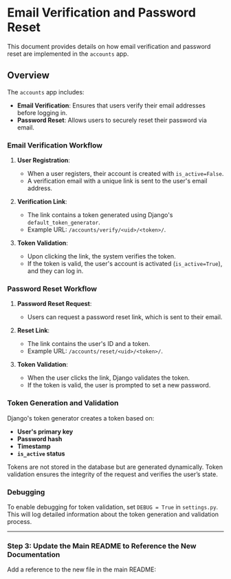 # Email Verification and Password Reset

This document provides details on how email verification and password reset are implemented in the `accounts` app.

## Overview

The `accounts` app includes:
- **Email Verification**: Ensures that users verify their email addresses before logging in.
- **Password Reset**: Allows users to securely reset their password via email.

### Email Verification Workflow

1. **User Registration**:
   - When a user registers, their account is created with `is_active=False`.
   - A verification email with a unique link is sent to the user's email address.

2. **Verification Link**:
   - The link contains a token generated using Django's `default_token_generator`.
   - Example URL: `/accounts/verify/<uid>/<token>/`.

3. **Token Validation**:
   - Upon clicking the link, the system verifies the token.
   - If the token is valid, the user's account is activated (`is_active=True`), and they can log in.

### Password Reset Workflow

1. **Password Reset Request**:
   - Users can request a password reset link, which is sent to their email.

2. **Reset Link**:
   - The link contains the user's ID and a token.
   - Example URL: `/accounts/reset/<uid>/<token>/`.

3. **Token Validation**:
   - When the user clicks the link, Django validates the token.
   - If the token is valid, the user is prompted to set a new password.

### Token Generation and Validation

Django's token generator creates a token based on:
- **User's primary key**
- **Password hash**
- **Timestamp**
- **`is_active` status**

Tokens are not stored in the database but are generated dynamically. Token validation ensures the integrity of the request and verifies the user’s state.

### Debugging

To enable debugging for token validation, set `DEBUG = True` in `settings.py`. This will log detailed information about the token generation and validation process.

---

### Step 3: Update the Main README to Reference the New Documentation

Add a reference to the new file in the main README:

```markdown
